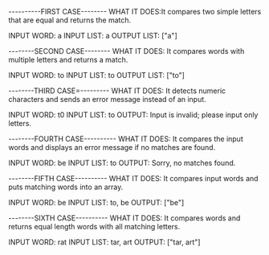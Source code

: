 

----------FIRST CASE--------
WHAT IT DOES:It compares two simple letters that are equal and returns the match.

INPUT WORD: a
INPUT LIST: a
OUTPUT LIST: ["a"]

--------SECOND CASE--------
WHAT IT DOES: It compares words with multiple letters and returns a match.  

INPUT WORD: to
INPUT LIST: to
OUTPUT LIST: ["to"]

--------THIRD CASE=---------
WHAT IT DOES: It detects numeric characters and sends an error message instead of an input.

INPUT WORD: t0
INPUT LIST: to
OUTPUT: Input is invalid; please input only letters.

--------FOURTH CASE----------
WHAT IT DOES: It compares the input words and displays an error message if no matches are found.

INPUT WORD: be
INPUT LIST: to
OUTPUT: Sorry, no matches found.


--------FIFTH CASE----------
WHAT IT DOES: It compares input words and puts matching words into an array.

INPUT WORD: be
INPUT LIST: to, be
OUTPUT: ["be"]

--------SIXTH CASE----------
WHAT IT DOES: It compares words and returns equal length words with all matching letters.

INPUT WORD: rat
INPUT LIST: tar, art
OUTPUT: ["tar, art"]
